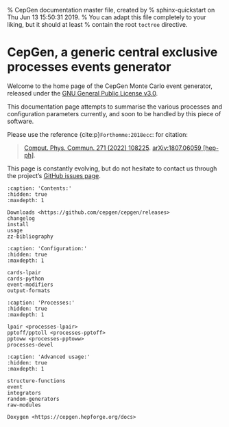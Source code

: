 % CepGen documentation master file, created by
% sphinx-quickstart on Thu Jun 13 15:50:31 2019.
% You can adapt this file completely to your liking, but it should at least
% contain the root `toctree` directive.

# CepGen, a generic central exclusive processes events generator

Welcome to the home page of the CepGen Monte Carlo event generator, released under the [GNU General Public License v3.0](https://www.gnu.org/licenses/gpl-3.0.en.html).

This documentation page attempts to summarise the various processes and configuration parameters currently, and soon to be handled by this piece of software.

Please use the reference {cite:p}`Forthomme:2018ecc`: for citation:

> [Comput. Phys. Commun. 271 (2022) 108225](https://doi.org/10.1016/j.cpc.2021.108225). [arXiv:1807.06059 \[hep-ph\]](https://arxiv.org/abs/1808.06059).

This page is constantly evolving, but do not hesitate to contact us through the project’s [GitHub issues page](https://github.com/cepgen/cepgen/issues).

```{toctree}
:caption: 'Contents:'
:hidden: true
:maxdepth: 1

Downloads <https://github.com/cepgen/cepgen/releases>
changelog
install
usage
zz-bibliography
```

```{toctree}
:caption: 'Configuration:'
:hidden: true
:maxdepth: 1

cards-lpair
cards-python
event-modifiers
output-formats
```

```{toctree}
:caption: 'Processes:'
:hidden: true
:maxdepth: 1

lpair <processes-lpair>
pptoff/pptoll <processes-pptoff>
pptoww <processes-pptoww>
processes-devel
```

```{toctree}
:caption: 'Advanced usage:'
:hidden: true
:maxdepth: 1

structure-functions
event
integrators
random-generators
raw-modules

Doxygen <https://cepgen.hepforge.org/docs>
```
